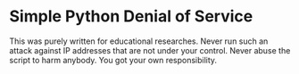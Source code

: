 # Simple Python Denial of Service
This was purely written for educational researches. Never run such an attack against IP addresses that are not under your control. Never abuse the script to harm anybody. You got your own responsibility.
